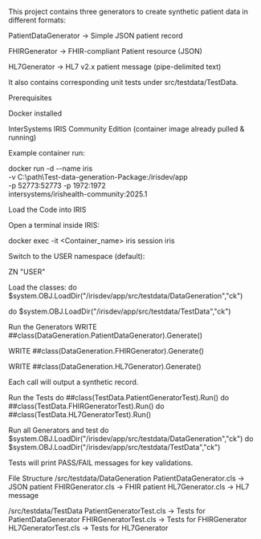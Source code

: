 This project contains three generators to create synthetic patient data in different formats:

PatientDataGenerator → Simple JSON patient record

FHIRGenerator → FHIR-compliant Patient resource (JSON)

HL7Generator → HL7 v2.x patient message (pipe-delimited text)

It also contains corresponding unit tests under src/testdata/TestData.

Prerequisites

Docker
 installed

InterSystems IRIS Community Edition
 (container image already pulled & running)

Example container run:

docker run -d --name iris \
  -v C:\path\Test-data-generation-Package:/irisdev/app \
  -p 52773:52773 -p 1972:1972 \
  intersystems/irishealth-community:2025.1

Load the Code into IRIS

Open a terminal inside IRIS:

docker exec -it <Container_name> iris session iris


Switch to the USER namespace (default):

ZN "USER"


Load the classes:
do $system.OBJ.LoadDir("/irisdev/app/src/testdata/DataGeneration","ck")

do $system.OBJ.LoadDir("/irisdev/app/src/testdata/TestData","ck")

Run the Generators
WRITE ##class(DataGeneration.PatientDataGenerator).Generate()

WRITE ##class(DataGeneration.FHIRGenerator).Generate()

WRITE ##class(DataGeneration.HL7Generator).Generate()


Each call will output a synthetic record.

Run the Tests
do ##class(TestData.PatientGeneratorTest).Run()
do ##class(TestData.FHIRGeneratorTest).Run()
do ##class(TestData.HL7GeneratorTest).Run()

Run all Generators and test
do $system.OBJ.LoadDir("/irisdev/app/src/testdata/DataGeneration","ck")
do $system.OBJ.LoadDir("/irisdev/app/src/testdata/TestData","ck")

Tests will print PASS/FAIL messages for key validations.

File Structure
/src/testdata/DataGeneration
   PatientDataGenerator.cls   → JSON patient
   FHIRGenerator.cls          → FHIR patient
   HL7Generator.cls           → HL7 message

/src/testdata/TestData
   PatientGeneratorTest.cls   → Tests for PatientDataGenerator
   FHIRGeneratorTest.cls      → Tests for FHIRGenerator
   HL7GeneratorTest.cls       → Tests for HL7Generator
